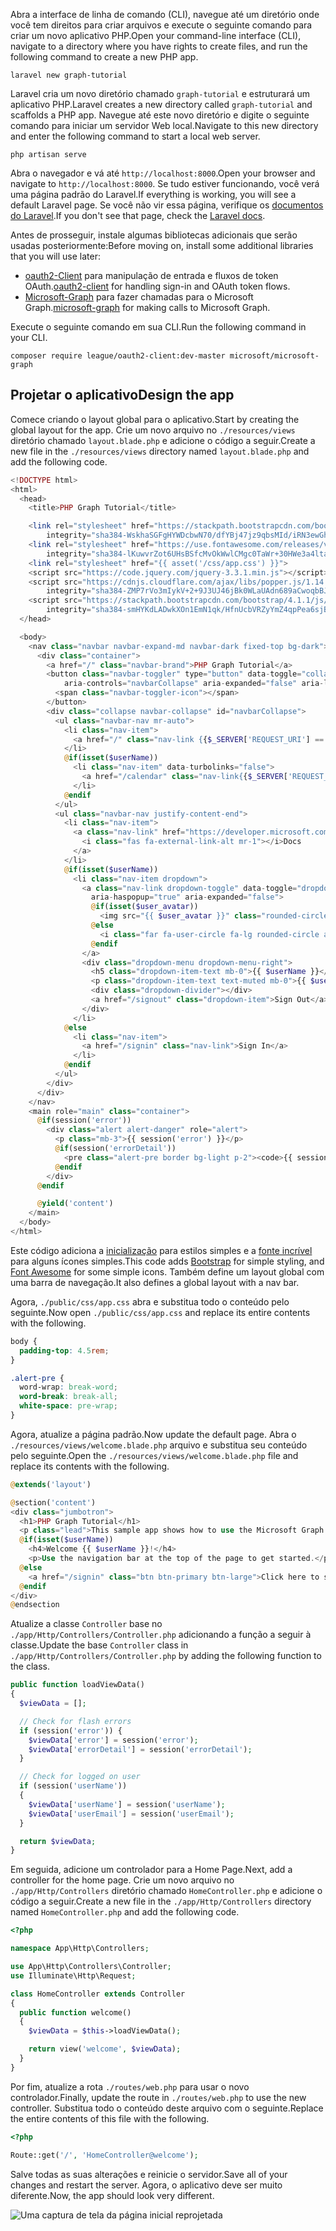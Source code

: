 <!-- markdownlint-disable MD002 MD041 -->

<span data-ttu-id="4f8ca-101">Abra a interface de linha de comando (CLI), navegue até um diretório onde você tem direitos para criar arquivos e execute o seguinte comando para criar um novo aplicativo PHP.</span><span class="sxs-lookup"><span data-stu-id="4f8ca-101">Open your command-line interface (CLI), navigate to a directory where you have rights to create files, and run the following command to create a new PHP app.</span></span>

```Shell
laravel new graph-tutorial
```

<span data-ttu-id="4f8ca-102">Laravel cria um novo diretório chamado `graph-tutorial` e estruturará um aplicativo PHP.</span><span class="sxs-lookup"><span data-stu-id="4f8ca-102">Laravel creates a new directory called `graph-tutorial` and scaffolds a PHP app.</span></span> <span data-ttu-id="4f8ca-103">Navegue até este novo diretório e digite o seguinte comando para iniciar um servidor Web local.</span><span class="sxs-lookup"><span data-stu-id="4f8ca-103">Navigate to this new directory and enter the following command to start a local web server.</span></span>

```Shell
php artisan serve
```

<span data-ttu-id="4f8ca-104">Abra o navegador e vá até `http://localhost:8000`.</span><span class="sxs-lookup"><span data-stu-id="4f8ca-104">Open your browser and navigate to `http://localhost:8000`.</span></span> <span data-ttu-id="4f8ca-105">Se tudo estiver funcionando, você verá uma página padrão do Laravel.</span><span class="sxs-lookup"><span data-stu-id="4f8ca-105">If everything is working, you will see a default Laravel page.</span></span> <span data-ttu-id="4f8ca-106">Se você não vir essa página, verifique os [documentos do Laravel](https://laravel.com/docs/5.6).</span><span class="sxs-lookup"><span data-stu-id="4f8ca-106">If you don't see that page, check the [Laravel docs](https://laravel.com/docs/5.6).</span></span>

<span data-ttu-id="4f8ca-107">Antes de prosseguir, instale algumas bibliotecas adicionais que serão usadas posteriormente:</span><span class="sxs-lookup"><span data-stu-id="4f8ca-107">Before moving on, install some additional libraries that you will use later:</span></span>

- <span data-ttu-id="4f8ca-108">[oauth2-Client](https://github.com/thephpleague/oauth2-client) para manipulação de entrada e fluxos de token OAuth.</span><span class="sxs-lookup"><span data-stu-id="4f8ca-108">[oauth2-client](https://github.com/thephpleague/oauth2-client) for handling sign-in and OAuth token flows.</span></span>
- <span data-ttu-id="4f8ca-109">[Microsoft-Graph](https://github.com/microsoftgraph/msgraph-sdk-php) para fazer chamadas para o Microsoft Graph.</span><span class="sxs-lookup"><span data-stu-id="4f8ca-109">[microsoft-graph](https://github.com/microsoftgraph/msgraph-sdk-php) for making calls to Microsoft Graph.</span></span>

<span data-ttu-id="4f8ca-110">Execute o seguinte comando em sua CLI.</span><span class="sxs-lookup"><span data-stu-id="4f8ca-110">Run the following command in your CLI.</span></span>

```Shell
composer require league/oauth2-client:dev-master microsoft/microsoft-graph
```

## <a name="design-the-app"></a><span data-ttu-id="4f8ca-111">Projetar o aplicativo</span><span class="sxs-lookup"><span data-stu-id="4f8ca-111">Design the app</span></span>

<span data-ttu-id="4f8ca-112">Comece criando o layout global para o aplicativo.</span><span class="sxs-lookup"><span data-stu-id="4f8ca-112">Start by creating the global layout for the app.</span></span> <span data-ttu-id="4f8ca-113">Crie um novo arquivo no `./resources/views` diretório chamado `layout.blade.php` e adicione o código a seguir.</span><span class="sxs-lookup"><span data-stu-id="4f8ca-113">Create a new file in the  `./resources/views` directory named `layout.blade.php` and add the following code.</span></span>

```php
<!DOCTYPE html>
<html>
  <head>
    <title>PHP Graph Tutorial</title>

    <link rel="stylesheet" href="https://stackpath.bootstrapcdn.com/bootstrap/4.1.1/css/bootstrap.min.css"
        integrity="sha384-WskhaSGFgHYWDcbwN70/dfYBj47jz9qbsMId/iRN3ewGhXQFZCSftd1LZCfmhktB" crossorigin="anonymous">
    <link rel="stylesheet" href="https://use.fontawesome.com/releases/v5.1.0/css/all.css"
        integrity="sha384-lKuwvrZot6UHsBSfcMvOkWwlCMgc0TaWr+30HWe3a4ltaBwTZhyTEggF5tJv8tbt" crossorigin="anonymous">
    <link rel="stylesheet" href="{{ asset('/css/app.css') }}">
    <script src="https://code.jquery.com/jquery-3.3.1.min.js"></script>
    <script src="https://cdnjs.cloudflare.com/ajax/libs/popper.js/1.14.3/umd/popper.min.js"
        integrity="sha384-ZMP7rVo3mIykV+2+9J3UJ46jBk0WLaUAdn689aCwoqbBJiSnjAK/l8WvCWPIPm49" crossorigin="anonymous"></script>
    <script src="https://stackpath.bootstrapcdn.com/bootstrap/4.1.1/js/bootstrap.min.js"
        integrity="sha384-smHYKdLADwkXOn1EmN1qk/HfnUcbVRZyYmZ4qpPea6sjB/pTJ0euyQp0Mk8ck+5T" crossorigin="anonymous"></script>
  </head>

  <body>
    <nav class="navbar navbar-expand-md navbar-dark fixed-top bg-dark">
      <div class="container">
        <a href="/" class="navbar-brand">PHP Graph Tutorial</a>
        <button class="navbar-toggler" type="button" data-toggle="collapse" data-target="#navbarCollapse"
            aria-controls="navbarCollapse" aria-expanded="false" aria-label="Toggle navigation">
          <span class="navbar-toggler-icon"></span>
        </button>
        <div class="collapse navbar-collapse" id="navbarCollapse">
          <ul class="navbar-nav mr-auto">
            <li class="nav-item">
              <a href="/" class="nav-link {{$_SERVER['REQUEST_URI'] == '/' ? ' active' : ''}}">Home</a>
            </li>
            @if(isset($userName))
              <li class="nav-item" data-turbolinks="false">
                <a href="/calendar" class="nav-link{{$_SERVER['REQUEST_URI'] == '/calendar' ? ' active' : ''}}">Calendar</a>
              </li>
            @endif
          </ul>
          <ul class="navbar-nav justify-content-end">
            <li class="nav-item">
              <a class="nav-link" href="https://developer.microsoft.com/graph/docs/concepts/overview" target="_blank">
                <i class="fas fa-external-link-alt mr-1"></i>Docs
              </a>
            </li>
            @if(isset($userName))
              <li class="nav-item dropdown">
                <a class="nav-link dropdown-toggle" data-toggle="dropdown" href="#" role="button"
                  aria-haspopup="true" aria-expanded="false">
                  @if(isset($user_avatar))
                    <img src="{{ $user_avatar }}" class="rounded-circle align-self-center mr-2" style="width: 32px;">
                  @else
                    <i class="far fa-user-circle fa-lg rounded-circle align-self-center mr-2" style="width: 32px;"></i>
                  @endif
                </a>
                <div class="dropdown-menu dropdown-menu-right">
                  <h5 class="dropdown-item-text mb-0">{{ $userName }}</h5>
                  <p class="dropdown-item-text text-muted mb-0">{{ $userEmail }}</p>
                  <div class="dropdown-divider"></div>
                  <a href="/signout" class="dropdown-item">Sign Out</a>
                </div>
              </li>
            @else
              <li class="nav-item">
                <a href="/signin" class="nav-link">Sign In</a>
              </li>
            @endif
          </ul>
        </div>
      </div>
    </nav>
    <main role="main" class="container">
      @if(session('error'))
        <div class="alert alert-danger" role="alert">
          <p class="mb-3">{{ session('error') }}</p>
          @if(session('errorDetail'))
            <pre class="alert-pre border bg-light p-2"><code>{{ session('errorDetail') }}</code></pre>
          @endif
        </div>
      @endif

      @yield('content')
    </main>
  </body>
</html>
```

<span data-ttu-id="4f8ca-114">Este código adiciona a [inicialização](http://getbootstrap.com/) para estilos simples e a [fonte incrível](https://fontawesome.com/) para alguns ícones simples.</span><span class="sxs-lookup"><span data-stu-id="4f8ca-114">This code adds [Bootstrap](http://getbootstrap.com/) for simple styling, and [Font Awesome](https://fontawesome.com/) for some simple icons.</span></span> <span data-ttu-id="4f8ca-115">Também define um layout global com uma barra de navegação.</span><span class="sxs-lookup"><span data-stu-id="4f8ca-115">It also defines a global layout with a nav bar.</span></span>

<span data-ttu-id="4f8ca-116">Agora, `./public/css/app.css` abra e substitua todo o conteúdo pelo seguinte.</span><span class="sxs-lookup"><span data-stu-id="4f8ca-116">Now open `./public/css/app.css` and replace its entire contents with the following.</span></span>

```css
body {
  padding-top: 4.5rem;
}

.alert-pre {
  word-wrap: break-word;
  word-break: break-all;
  white-space: pre-wrap;
}
```

<span data-ttu-id="4f8ca-117">Agora, atualize a página padrão.</span><span class="sxs-lookup"><span data-stu-id="4f8ca-117">Now update the default page.</span></span> <span data-ttu-id="4f8ca-118">Abra o `./resources/views/welcome.blade.php` arquivo e substitua seu conteúdo pelo seguinte.</span><span class="sxs-lookup"><span data-stu-id="4f8ca-118">Open the `./resources/views/welcome.blade.php` file and replace its contents with the following.</span></span>

```php
@extends('layout')

@section('content')
<div class="jumbotron">
  <h1>PHP Graph Tutorial</h1>
  <p class="lead">This sample app shows how to use the Microsoft Graph API to access Outlook and OneDrive data from PHP</p>
  @if(isset($userName))
    <h4>Welcome {{ $userName }}!</h4>
    <p>Use the navigation bar at the top of the page to get started.</p>
  @else
    <a href="/signin" class="btn btn-primary btn-large">Click here to sign in</a>
  @endif
</div>
@endsection
```

<span data-ttu-id="4f8ca-119">Atualize a classe `Controller` base no `./app/Http/Controllers/Controller.php` adicionando a função a seguir à classe.</span><span class="sxs-lookup"><span data-stu-id="4f8ca-119">Update the base `Controller` class in `./app/Http/Controllers/Controller.php` by adding the following function to the class.</span></span>

```php
public function loadViewData()
{
  $viewData = [];

  // Check for flash errors
  if (session('error')) {
    $viewData['error'] = session('error');
    $viewData['errorDetail'] = session('errorDetail');
  }

  // Check for logged on user
  if (session('userName'))
  {
    $viewData['userName'] = session('userName');
    $viewData['userEmail'] = session('userEmail');
  }

  return $viewData;
}
```

<span data-ttu-id="4f8ca-120">Em seguida, adicione um controlador para a Home Page.</span><span class="sxs-lookup"><span data-stu-id="4f8ca-120">Next, add a controller for the home page.</span></span> <span data-ttu-id="4f8ca-121">Crie um novo arquivo no `./app/Http/Controllers` diretório chamado `HomeController.php` e adicione o código a seguir.</span><span class="sxs-lookup"><span data-stu-id="4f8ca-121">Create a new file in the `./app/Http/Controllers` directory named `HomeController.php` and add the following code.</span></span>

```php
<?php

namespace App\Http\Controllers;

use App\Http\Controllers\Controller;
use Illuminate\Http\Request;

class HomeController extends Controller
{
  public function welcome()
  {
    $viewData = $this->loadViewData();

    return view('welcome', $viewData);
  }
}
```

<span data-ttu-id="4f8ca-122">Por fim, atualize a rota `./routes/web.php` para usar o novo controlador.</span><span class="sxs-lookup"><span data-stu-id="4f8ca-122">Finally, update the route in `./routes/web.php` to use the new controller.</span></span> <span data-ttu-id="4f8ca-123">Substitua todo o conteúdo deste arquivo com o seguinte.</span><span class="sxs-lookup"><span data-stu-id="4f8ca-123">Replace the entire contents of this file with the following.</span></span>

```php
<?php

Route::get('/', 'HomeController@welcome');
```

<span data-ttu-id="4f8ca-124">Salve todas as suas alterações e reinicie o servidor.</span><span class="sxs-lookup"><span data-stu-id="4f8ca-124">Save all of your changes and restart the server.</span></span> <span data-ttu-id="4f8ca-125">Agora, o aplicativo deve ser muito diferente.</span><span class="sxs-lookup"><span data-stu-id="4f8ca-125">Now, the app should look very different.</span></span>

![Uma captura de tela da página inicial reprojetada](./images/create-app-01.png)